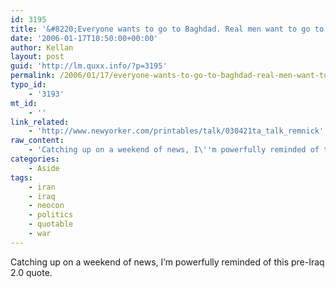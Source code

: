 ```yaml
---
id: 3195
title: '&#8220;Everyone wants to go to Baghdad. Real men want to go to Tehran.&#8221;'
date: '2006-01-17T10:50:00+00:00'
author: Kellan
layout: post
guid: 'http://lm.quxx.info/?p=3195'
permalink: /2006/01/17/everyone-wants-to-go-to-baghdad-real-men-want-to-go-to-tehran/
typo_id:
    - '3193'
mt_id:
    - ''
link_related:
    - 'http://www.newyorker.com/printables/talk/030421ta_talk_remnick'
raw_content:
    - 'Catching up on a weekend of news, I\''m powerfully reminded of this pre-Iraq 2.0 quote.'
categories:
    - Aside
tags:
    - iran
    - iraq
    - neocon
    - politics
    - quotable
    - war
---
```


Catching up on a weekend of news, I’m powerfully reminded of this pre-Iraq 2.0 quote.